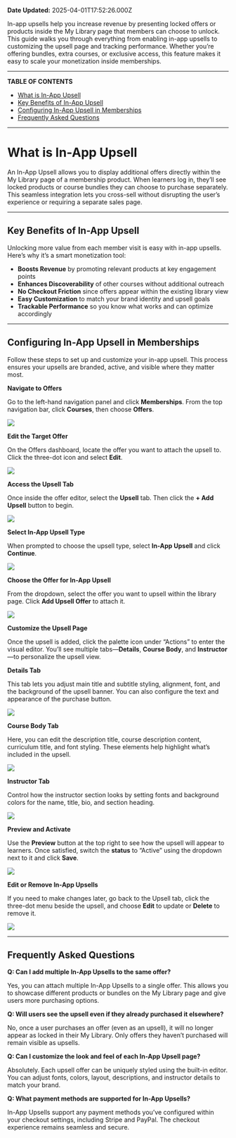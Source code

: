 **Date Updated:** 2025-04-01T17:52:26.000Z

In-app upsells help you increase revenue by presenting locked offers or products inside the My Library page that members can choose to unlock. This guide walks you through everything from enabling in-app upsells to customizing the upsell page and tracking performance. Whether you’re offering bundles, extra courses, or exclusive access, this feature makes it easy to scale your monetization inside memberships.

---

**TABLE OF CONTENTS**

* [What is In-App Upsell](#%E2%80%8B%E2%80%8BWhat-is-In-App-Upsell)
* [Key Benefits of In-App Upsell](#Key-Benefits-of-In-App-Upsell)
* [Configuring In-App Upsell in Memberships](#Configuring-In-App-Upsell-in-Memberships)
* [Frequently Asked Questions](#Frequently-Asked-Questions)

---

# **What is In-App Upsell**

  
An In-App Upsell allows you to display additional offers directly within the My Library page of a membership product. When learners log in, they’ll see locked products or course bundles they can choose to purchase separately. This seamless integration lets you cross-sell without disrupting the user’s experience or requiring a separate sales page.

---

## **Key Benefits of In-App Upsell**

  
Unlocking more value from each member visit is easy with in-app upsells. Here’s why it’s a smart monetization tool:

  
* **Boosts Revenue** by promoting relevant products at key engagement points
* **Enhances Discoverability** of other courses without additional outreach
* **No Checkout Friction** since offers appear within the existing library view
* **Easy Customization** to match your brand identity and upsell goals
* **Trackable Performance** so you know what works and can optimize accordingly

---

## **Configuring In-App Upsell in Memberships**

  
Follow these steps to set up and customize your in-app upsell. This process ensures your upsells are branded, active, and visible where they matter most.

  
**Navigate to Offers**

  
Go to the left-hand navigation panel and click **Memberships**. From the top navigation bar, click **Courses**, then choose **Offers**.

  
![](https://s3.amazonaws.com/cdn.freshdesk.com/data/helpdesk/attachments/production/155044326676/original/HVy6otOJBscDOz-lxLO3TwA3q-bNlpVk_g.png?1743509720)
  
  
**Edit the Target Offer**

  
On the Offers dashboard, locate the offer you want to attach the upsell to. Click the three-dot icon and select **Edit**.

  
![](https://s3.amazonaws.com/cdn.freshdesk.com/data/helpdesk/attachments/production/155044326705/original/VPI5jyImrF_7mlER9Lz2tB2dQA5NkNiX_Q.png?1743509738)
  
  
**Access the Upsell Tab**

  
Once inside the offer editor, select the **Upsell** tab. Then click the **\+ Add Upsell** button to begin.

  
![](https://s3.amazonaws.com/cdn.freshdesk.com/data/helpdesk/attachments/production/155044326727/original/9eQXaOgfaY-2wT81mKN5Z1gWtj9GsKPuaQ.png?1743509773)
  
  
**Select In-App Upsell Type**

  
When prompted to choose the upsell type, select **In-App Upsell** and click **Continue**.

  
![](https://s3.amazonaws.com/cdn.freshdesk.com/data/helpdesk/attachments/production/155044326754/original/20F6_zO_gOH2WsqAxnCq1fjMJ2tGl-gDOQ.png?1743509792)
  
  
**Choose the Offer for In-App Upsell**

  
From the dropdown, select the offer you want to upsell within the library page. Click **Add Upsell Offer** to attach it.

  
![](https://s3.amazonaws.com/cdn.freshdesk.com/data/helpdesk/attachments/production/155044326770/original/R98SE6mUC41liwUwKUpgNzORaMCz5z2uKg.png?1743509816)
  
  
**Customize the Upsell Page**

  
Once the upsell is added, click the palette icon under “Actions” to enter the visual editor. You’ll see multiple tabs—**Details**, **Course Body**, and **Instructor**—to personalize the upsell view.

  
**Details Tab**

  
This tab lets you adjust main title and subtitle styling, alignment, font, and the background of the upsell banner. You can also configure the text and appearance of the purchase button.

![](https://s3.amazonaws.com/cdn.freshdesk.com/data/helpdesk/attachments/production/155044326796/original/TqUTkAVZvPmPq6U5t66CubppGp7-mXlqXw.png?1743509846)
  
  
**Course Body Tab**

  
Here, you can edit the description title, course description content, curriculum title, and font styling. These elements help highlight what’s included in the upsell.

  
![](https://s3.amazonaws.com/cdn.freshdesk.com/data/helpdesk/attachments/production/155044326849/original/WH4DcDIHoOuF2ZwDojcl-zJ05PanHpHJdg.png?1743509872)
  
  
**Instructor Tab**

  
Control how the instructor section looks by setting fonts and background colors for the name, title, bio, and section heading.

  
![](https://s3.amazonaws.com/cdn.freshdesk.com/data/helpdesk/attachments/production/155044326878/original/3HeLy2qsywZZzYwReJEgauPhmkZkH0PtUQ.png?1743509911)
  
  
**Preview and Activate**

  
Use the **Preview** button at the top right to see how the upsell will appear to learners. Once satisfied, switch the **status** to “Active” using the dropdown next to it and click **Save**.

  
![](https://s3.amazonaws.com/cdn.freshdesk.com/data/helpdesk/attachments/production/155044326938/original/-58RlB9ssxngqJv2mbe28npdG1k1IduHMg.png?1743509936)
  
  
**Edit or Remove In-App Upsells**

  
If you need to make changes later, go back to the Upsell tab, click the three-dot menu beside the upsell, and choose **Edit** to update or **Delete** to remove it.

  
![](https://s3.amazonaws.com/cdn.freshdesk.com/data/helpdesk/attachments/production/155044326960/original/r3VpCuQFaWIvsDTsnuw0b2KN4apxAkhkPg.png?1743509948)

---

## **Frequently Asked Questions**

  
**Q: Can I add multiple In-App Upsells to the same offer?**

Yes, you can attach multiple In-App Upsells to a single offer. This allows you to showcase different products or bundles on the My Library page and give users more purchasing options.

  
**Q: Will users see the upsell even if they already purchased it elsewhere?**

No, once a user purchases an offer (even as an upsell), it will no longer appear as locked in their My Library. Only offers they haven’t purchased will remain visible as upsells.

  
**Q: Can I customize the look and feel of each In-App Upsell page?**

Absolutely. Each upsell offer can be uniquely styled using the built-in editor. You can adjust fonts, colors, layout, descriptions, and instructor details to match your brand.

  
**Q: What payment methods are supported for In-App Upsells?**

In-App Upsells support any payment methods you’ve configured within your checkout settings, including Stripe and PayPal. The checkout experience remains seamless and secure.
